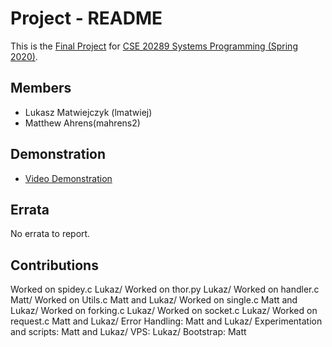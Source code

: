 # Project - README

This is the [Final Project] for [CSE 20289 Systems Programming (Spring 2020)].

## Members

- Lukasz Matwiejczyk (lmatwiej)
- Matthew Ahrens(mahrens2)

## Demonstration

- [Video Demonstration]( https://youtu.be/02ea-4gyJrU )

## Errata

No errata to report.

## Contributions

Worked on spidey.c Lukaz/
Worked on thor.py Lukaz/
Worked on handler.c Matt/
Worked on Utils.c Matt and Lukaz/
Worked on single.c Matt and Lukaz/
Worked on forking.c Lukaz/
Worked on socket.c Lukaz/
Worked on request.c Matt and Lukaz/
Error Handling: Matt and Lukaz/
Experimentation and scripts: Matt and Lukaz/
VPS: Lukaz/
Bootstrap: Matt


[Final Project]: https://www3.nd.edu/~pbui/teaching/cse.20289.sp20/project.html
[CSE 20289 Systems Programming (Spring 2020)]: https://www3.nd.edu/~pbui/teaching/cse.20289.sp20/
